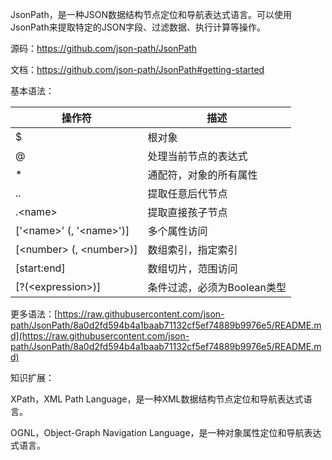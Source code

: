 JsonPath，是一种JSON数据结构节点定位和导航表达式语言。可以使用JsonPath来提取特定的JSON字段、过滤数据、执行计算等操作。

源码：https://github.com/json-path/JsonPath

文档：https://github.com/json-path/JsonPath#getting-started



基本语法：

| 操作符                    | 描述                        |
| ------------------------- | --------------------------- |
| $                         | 根对象                      |
| @                         | 处理当前节点的表达式        |
| *                         | 通配符，对象的所有属性      |
| ..                        | 提取任意后代节点            |
| .\<name>                  | 提取直接孩子节点            |
| ['\<name>' (, '\<name>')] | 多个属性访问                |
| [\<number> (, \<number>)] | 数组索引，指定索引          |
| [start:end]               | 数组切片，范围访问          |
| [?(\<expression>)]        | 条件过滤，必须为Boolean类型 |

更多语法：[https://raw.githubusercontent.com/json-path/JsonPath/8a0d2fd594b4a1baab71132cf5ef74889b9976e5/README.md](https://raw.githubusercontent.com/json-path/JsonPath/8a0d2fd594b4a1baab71132cf5ef74889b9976e5/README.md)



知识扩展：

XPath，XML Path Language，是一种XML数据结构节点定位和导航表达式语言。

OGNL，Object-Graph Navigation Language，是一种对象属性定位和导航表达式语言。